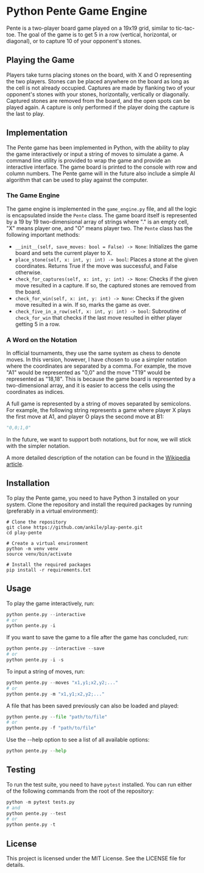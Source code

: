 # Python Pente Game Engine

Pente is a two-player board game played on a 19x19 grid, similar to tic-tac-toe. The goal of the game is to get 5 in a row (vertical, horizontal, or diagonal), or to capture 10 of your opponent's stones.

## Playing the Game

Players take turns placing stones on the board, with X and O representing the two players. Stones can be placed anywhere on the board as long as the cell is not already occupied. Captures are made by flanking two of your opponent's stones with your stones, horizontally, vertically or diagonally. Captured stones are removed from the board, and the open spots can be played again. A capture is only performed if the player doing the capture is the last to play.

## Implementation
The Pente game has been implemented in Python, with the ability to play the game interactively or input a string of moves to simulate a game. A command line utility is provided to wrap the game and provide an interactive interface. The game board is printed to the console with row and column numbers. The Pente game will in the future also include a simple AI algorithm that can be used to play against the computer.

### The Game Engine

The game engine is implemented in the `game_engine.py` file, and all the logic is encapsulated inside the `Pente` class. The game board itself is represented by a 19 by 19 two-dimensional array of strings where "." is an empty cell, "X" means player one, and "O" means player two. The `Pente` class has the following important methods:

- `__init__(self, save_moves: bool = False) -> None`: Initializes the game board and sets the current player to X.
- `place_stone(self, x: int, y: int) -> bool`: Places a stone at the given coordinates. Returns True if the move was successful, and False otherwise.
- `check_for_captures(self, x: int, y: int) -> None`: Checks if the given move resulted in a capture. If so, the captured stones are removed from the board.
- `check_for_win(self, x: int, y: int) -> None`: Checks if the given move resulted in a win. If so, marks the game as over.
- `check_five_in_a_row(self, x: int, y: int) -> bool`: Subroutine of `check_for_win` that checks if the last move resulted in either player getting 5 in a row.


### A Word on the Notation

In official tournaments, they use the same system as chess to denote moves. In this version, however, I have chosen to use a simpler notation where the coordinates are separated by a comma. For example, the move "A1" would be represented as "0,0" and the move "T19" would be represented as "18,18". This is because the game board is represented by a two-dimensional array, and it is easier to access the cells using the coordinates as indices.

A full game is represented by a string of moves separated by semicolons. For example, the following string represents a game where player X plays the first move at A1, and player O plays the second move at B1:

```python
"0,0;1,0"
```

In the future, we want to support both notations, but for now, we will stick with the simpler notation.

A more detailed description of the notation can be found in the [Wikipedia article](https://en.wikipedia.org/wiki/Pente#Notation).


## Installation
To play the Pente game, you need to have Python 3 installed on your system. Clone the repository and install the required packages by running (preferably in a virtual environment):

```shell
# Clone the repository
git clone https://github.com/ankile/play-pente.git
cd play-pente

# Create a virtual environment
python -m venv venv
source venv/bin/activate

# Install the required packages
pip install -r requirements.txt
```

## Usage
To play the game interactively, run:

```python
python pente.py --interactive
# or
python pente.py -i
```

If you want to save the game to a file after the game has concluded, run:

```python
python pente.py --interactive --save
# or
python pente.py -i -s
```

To input a string of moves, run:

```python
python pente.py --moves "x1,y1;x2,y2;..."
# or
python pente.py -m "x1,y1;x2,y2;..."
```

A file that has been saved previously can also be loaded and played:

```python
python pente.py --file "path/to/file"
# or
python pente.py -f "path/to/file"
```

Use the --help option to see a list of all available options:

```python
python pente.py --help
```

## Testing
To run the test suite, you need to have `pytest` installed. You can run either of the following commands from the root of the repository:

```python
python -m pytest tests.py
# and
python pente.py --test
# or
python pente.py -t
```

## License
This project is licensed under the MIT License. See the LICENSE file for details.



